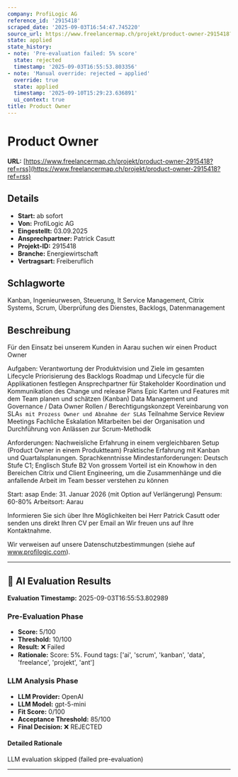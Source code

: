 ```yaml
---
company: ProfiLogic AG
reference_id: '2915418'
scraped_date: '2025-09-03T16:54:47.745220'
source_url: https://www.freelancermap.ch/projekt/product-owner-2915418?ref=rss
state: applied
state_history:
- note: 'Pre-evaluation failed: 5% score'
  state: rejected
  timestamp: '2025-09-03T16:55:53.803356'
- note: 'Manual override: rejected → applied'
  override: true
  state: applied
  timestamp: '2025-09-10T15:29:23.636891'
  ui_context: true
title: Product Owner
---
```




# Product Owner
**URL:** [https://www.freelancermap.ch/projekt/product-owner-2915418?ref=rss](https://www.freelancermap.ch/projekt/product-owner-2915418?ref=rss)
## Details
- **Start:** ab sofort
- **Von:** ProfiLogic AG
- **Eingestellt:** 03.09.2025
- **Ansprechpartner:** Patrick Casutt
- **Projekt-ID:** 2915418
- **Branche:** Energiewirtschaft
- **Vertragsart:** Freiberuflich

## Schlagworte
Kanban, Ingenieurwesen, Steuerung, It Service Management, Citrix Systems, Scrum, Überprüfung des Dienstes, Backlogs, Datenmanagement

## Beschreibung
Für den Einsatz bei unserem Kunden in Aarau suchen wir einen Product Owner

Aufgaben:
Verantwortung der Produktvision und Ziele im gesamten Lifecycle
Priorisierung des Backlogs
Roadmap und Lifecycle für die Applikationen festlegen
Ansprechpartner für Stakeholder
Koordination und Kommunikation des Change und release Plans
Epic Karten und Features mit dem Team planen und schätzen (Kanban)
Data Management und Governance / Data Owner
Rollen / Berechtigungskonzept
Vereinbarung von SLA`s mit Prozess Owner und Abnahme der SLA`s
Teilnahme Service Review Meetings
Fachliche Eskalation
Mitarbeiten bei der Organisation und Durchführung von Anlässen zur Scrum-Methodik

Anforderungen:
Nachweisliche Erfahrung in einem vergleichbaren Setup (Product Owner in einem Produktteam)
Praktische Erfahrung mit Kanban und Quartalsplanungen.
Sprachkenntnisse Mindestanforderungen: Deutsch Stufe C1; Englisch Stufe B2
Von grossem Vorteil ist ein Knowhow in den Bereichen Citrix und Client Engineering, um die Zusammenhänge und die anfallende Arbeit im Team besser verstehen zu können

Start: asap
Ende: 31. Januar 2026 (mit Option auf Verlängerung)
Pensum: 60-80%
Arbeitsort: Aarau

Informieren Sie sich über Ihre Möglichkeiten bei Herr Patrick Casutt oder senden uns direkt Ihren CV per Email an Wir freuen uns auf Ihre Kontaktnahme.

Wir verweisen auf unsere Datenschutzbestimmungen (siehe auf www.profilogic.com).

---

## 🤖 AI Evaluation Results

**Evaluation Timestamp:** 2025-09-03T16:55:53.802989

### Pre-Evaluation Phase
- **Score:** 5/100
- **Threshold:** 10/100
- **Result:** ❌ Failed
- **Rationale:** Score: 5%. Found tags: ['ai', 'scrum', 'kanban', 'data', 'freelance', 'projekt', 'ant']

### LLM Analysis Phase
- **LLM Provider:** OpenAI
- **LLM Model:** gpt-5-mini
- **Fit Score:** 0/100
- **Acceptance Threshold:** 85/100
- **Final Decision:** ❌ REJECTED

#### Detailed Rationale
LLM evaluation skipped (failed pre-evaluation)

---
